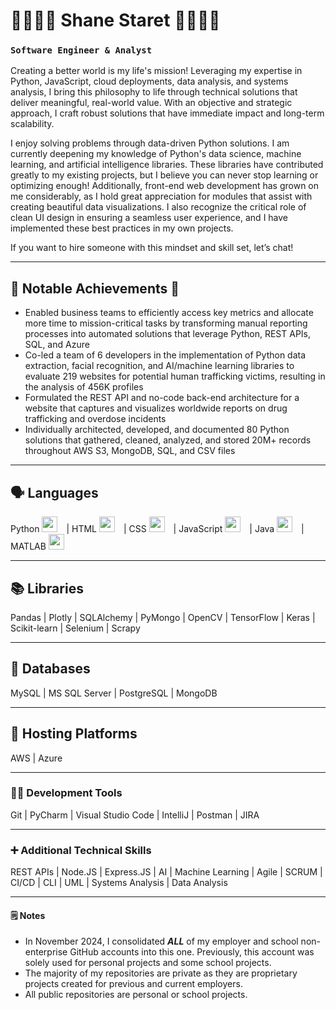 <!--
**shane-staret/shane-staret** is a ✨ _special_ ✨ repository because its `README.md` (this file) appears on your GitHub profile.
-->

#  🚣‍♀️🚵‍♂️ Shane Staret 🏃‍♂️🧗‍♂️
### **`Software Engineer & Analyst`**

Creating a better world is my life's mission! Leveraging my expertise in Python, JavaScript, cloud deployments, data analysis, and systems analysis, I bring this philosophy to life through technical solutions that deliver meaningful, real-world value. With an objective and strategic approach, I craft robust solutions that have immediate impact and long-term scalability.

I enjoy solving problems through data-driven Python solutions. I am currently deepening my knowledge of Python's data science, machine learning, and artificial intelligence libraries. These libraries have contributed greatly to my existing projects, but I believe you can never stop learning or optimizing enough! Additionally, front-end web development has grown on me considerably, as I hold great appreciation for modules that assist with creating beautiful data visualizations. I also recognize the critical role of clean UI design in ensuring a seamless user experience, and I have implemented these best practices in my own projects.

If you want to hire someone with this mindset and skill set, let’s chat!

---

## 🌟 Notable Achievements 🌟
* Enabled business teams to efficiently access key metrics and allocate more time to mission-critical tasks by transforming manual reporting processes into automated solutions that leverage Python, REST APIs, SQL, and Azure
* Co-led a team of 6 developers in the implementation of Python data extraction, facial recognition, and AI/machine learning libraries to evaluate 219 websites for potential human trafficking victims, resulting in the analysis of 456K profiles
* Formulated the REST API and no-code back-end architecture for a website that captures and visualizes worldwide reports on drug trafficking and overdose incidents
* Individually architected, developed, and documented 80 Python solutions that gathered, cleaned, analyzed, and stored 20M+ records throughout AWS S3, MongoDB, SQL, and CSV files

---

## 🗣️ Languages
Python
<img alt="--Python Logo--" width="25px" style="padding-right:10px;" src="https://cdn.jsdelivr.net/gh/devicons/devicon@latest/icons/python/python-original.svg"/>
  |  HTML
<img alt="--HTML Logo--" width="25px" style="padding-right:10px;" src="https://cdn.jsdelivr.net/gh/devicons/devicon@latest/icons/html5/html5-original.svg"/>
  |  CSS
<img alt="--CSS Logo--" width="25px" style="padding-right:10px;" src="https://cdn.jsdelivr.net/gh/devicons/devicon@latest/icons/css3/css3-original.svg"/>
  |  JavaScript
<img alt="--JavaScript Logo--" width="25px" style="padding-right:10px;" src="https://cdn.jsdelivr.net/gh/devicons/devicon@latest/icons/javascript/javascript-original.svg"/>
  |  Java
<img alt="--Java Logo--" width="25px" style="padding-right:10px;" src="https://cdn.jsdelivr.net/gh/devicons/devicon@latest/icons/java/java-original.svg"/>
  |  MATLAB
<img alt="--MATLAB Logo--" width="25px" style="padding-right:10px;" src="https://cdn.jsdelivr.net/gh/devicons/devicon@latest/icons/matlab/matlab-original.svg"/>

---

## 📚 Libraries
Pandas | Plotly | SQLAlchemy | PyMongo | OpenCV | TensorFlow | Keras | Scikit-learn | Selenium | Scrapy

---

## 💾 Databases
MySQL | MS SQL Server | PostgreSQL | MongoDB

---

## 🏢 Hosting Platforms
AWS | Azure

---

### 🧑‍💻 Development Tools
Git | PyCharm | Visual Studio Code | IntelliJ | Postman | JIRA

---

### ➕ Additional Technical Skills
REST APIs | Node.JS | Express.JS | AI | Machine Learning | Agile | SCRUM | CI/CD | CLI | UML | Systems Analysis | Data Analysis

---

#### 🗒️ Notes
* In November 2024, I consolidated **_ALL_** of my employer and school non-enterprise GitHub accounts into this one. Previously, this account was solely used for personal projects and some school projects.
* The majority of my repositories are private as they are proprietary projects created for previous and current employers.
* All public repositories are personal or school projects.
